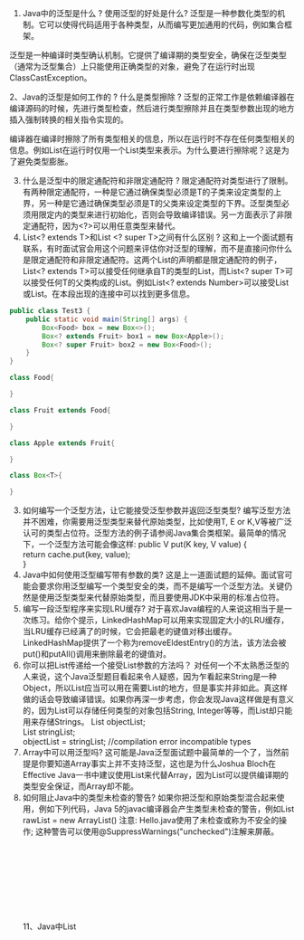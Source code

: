 1. Java中的泛型是什么 ? 使用泛型的好处是什么?
泛型是一种参数化类型的机制。它可以使得代码适用于各种类型，从而编写更加通用的代码，例如集合框架。

泛型是一种编译时类型确认机制。它提供了编译期的类型安全，确保在泛型类型（通常为泛型集合）上只能使用正确类型的对象，避免了在运行时出现ClassCastException。

2、Java的泛型是如何工作的 ? 什么是类型擦除 ?
泛型的正常工作是依赖编译器在编译源码的时候，先进行类型检查，然后进行类型擦除并且在类型参数出现的地方插入强制转换的相关指令实现的。

编译器在编译时擦除了所有类型相关的信息，所以在运行时不存在任何类型相关的信息。例如List<String>在运行时仅用一个List类型来表示。为什么要进行擦除呢？这是为了避免类型膨胀。

3. 什么是泛型中的限定通配符和非限定通配符 ?
限定通配符对类型进行了限制。有两种限定通配符，一种是<? extends T>它通过确保类型必须是T的子类来设定类型的上界，另一种是<? super T>它通过确保类型必须是T的父类来设定类型的下界。泛型类型必须用限定内的类型来进行初始化，否则会导致编译错误。另一方面<?>表示了非限定通配符，因为<?>可以用任意类型来替代。
4. List<? extends T>和List <? super T>之间有什么区别 ?
这和上一个面试题有联系，有时面试官会用这个问题来评估你对泛型的理解，而不是直接问你什么是限定通配符和非限定通配符。这两个List的声明都是限定通配符的例子，List<? extends T>可以接受任何继承自T的类型的List，而List<? super T>可以接受任何T的父类构成的List。例如List<? extends Number>可以接受List<Integer>或List<Float>。在本段出现的连接中可以找到更多信息。

```java
public class Test3 {
    public static void main(String[] args) {
        Box<Food> box = new Box<>();
        Box<? extends Fruit> box1 = new Box<Apple>();
        Box<? super Fruit> box2 = new Box<Food>();
    }
}

class Food{

}

class Fruit extends Food{

}

class Apple extends Fruit{

}

class Box<T>{

}
```



3. 如何编写一个泛型方法，让它能接受泛型参数并返回泛型类型?
  编写泛型方法并不困难，你需要用泛型类型来替代原始类型，比如使用T, E or K,V等被广泛认可的类型占位符。泛型方法的例子请参阅Java集合类框架。最简单的情况下，一个泛型方法可能会像这样:
  public V put(K key, V value) {  
   return cache.put(key, value);  
  }  
4. Java中如何使用泛型编写带有参数的类?
  这是上一道面试题的延伸。面试官可能会要求你用泛型编写一个类型安全的类，而不是编写一个泛型方法。关键仍然是使用泛型类型来代替原始类型，而且要使用JDK中采用的标准占位符。 
5. 编写一段泛型程序来实现LRU缓存?
  对于喜欢Java编程的人来说这相当于是一次练习。给你个提示，LinkedHashMap可以用来实现固定大小的LRU缓存，当LRU缓存已经满了的时候，它会把最老的键值对移出缓存。LinkedHashMap提供了一个称为removeEldestEntry()的方法，该方法会被put()和putAll()调用来删除最老的键值对。
6. 你可以把List<String>传递给一个接受List<Object>参数的方法吗？
  对任何一个不太熟悉泛型的人来说，这个Java泛型题目看起来令人疑惑，因为乍看起来String是一种Object，所以List<String>应当可以用在需要List<Object>的地方，但是事实并非如此。真这样做的话会导致编译错误。如果你再深一步考虑，你会发现Java这样做是有意义的，因为List<Object>可以存储任何类型的对象包括String, Integer等等，而List<String>却只能用来存储Strings。
  List<Object> objectList;  
  List<String> stringList;   
  objectList = stringList;  //compilation error incompatible types  
7. Array中可以用泛型吗?
  这可能是Java泛型面试题中最简单的一个了，当然前提是你要知道Array事实上并不支持泛型，这也是为什么Joshua Bloch在Effective Java一书中建议使用List来代替Array，因为List可以提供编译期的类型安全保证，而Array却不能。
8. 如何阻止Java中的类型未检查的警告?
   如果你把泛型和原始类型混合起来使用，例如下列代码，Java 5的javac编译器会产生类型未检查的警告，例如List<String> rawList = new ArrayList()
   注意: Hello.java使用了未检查或称为不安全的操作;
   这种警告可以使用@SuppressWarnings("unchecked")注解来屏蔽。

11、Java中List<Object>和原始类型List之间的区别?
原始类型和带参数类型<Object>之间的主要区别是，在编译时编译器不会对原始类型进行类型安全检查，却会对带参数的类型进行检查，通过使用Object作为类型，可以告知编译器该方法可以接受任何类型的对象，比如String或Integer。这道题的考察点在于对泛型中原始类型的正确理解。它们之间的第二点区别是，你可以把任何带参数的泛型类型传递给接受原始类型List的方法，但却不能把List<String>传递给接受List<Object>的方法，因为会产生编译错误。

12、Java中List<?>和List<Object>之间的区别是什么?
这道题跟上一道题看起来很像，实质上却完全不同。List<?> 是一个未知类型的List，而List<Object>其实是任意类型的List。你可以把List<String>, List<Integer>赋值给List<?>，却不能把List<String>赋值给List<Object>。   
List<?> listOfAnyType;  
List<Object> listOfObject = new ArrayList<Object>();  
List<String> listOfString = new ArrayList<String>();  
List<Integer> listOfInteger = new ArrayList<Integer>();  
        
listOfAnyType = listOfString; //legal  
listOfAnyType = listOfInteger; //legal  
listOfObjectType = (List<Object>) listOfString; //compiler error - in-convertible types  

13、List<String>和原始类型List之间的区别.
该题类似于“原始类型和带参数类型之间有什么区别”。带参数类型是类型安全的，而且其类型安全是由编译器保证的，但原始类型List却不是类型安全的。你不能把String之外的任何其它类型的Object存入String类型的List中，而你可以把任何类型的对象存入原始List中。使用泛型的带参数类型你不需要进行类型转换，但是对于原始类型，你则需要进行显式的类型转换。
List listOfRawTypes = new ArrayList();  
listOfRawTypes.add("abc");  
listOfRawTypes.add(123); //编译器允许这样 - 运行时却会出现异常  
String item = (String) listOfRawTypes.get(0); //需要显式的类型转换  
item = (String) listOfRawTypes.get(1); //抛ClassCastException，因为Integer不能被转换为String  
        
List<String> listOfString = new ArrayList();  
listOfString.add("abcd");  
listOfString.add(1234); //编译错误，比在运行时抛异常要好  
item = listOfString.get(0); //不需要显式的类型转换 - 编译器自动转换  